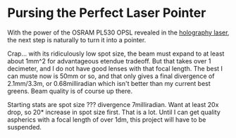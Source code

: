 # Pursing the Perfect Laser Pointer

With the power of the OSRAM PL530 OPSL revealed in the [holography laser](holographer.md), the next step is naturally to turn it into a pointer.

Crap... with its ridiculously low spot size, the beam must expand to at least about 1mm^2 for advantageous etendue tradeoff. But that takes over 1 decimeter, and I do not have good lenses with that focal length. The best I can muste now is 50mm or so, and that only gives a final divergence of 2.1mm/3.3m, or 0.68milliradian which isn't better than my current best greens. Beam quality is of course up there.

Starting stats are spot size ??? divergence 7milliradian. Want at least 20x drop, so 20* increase in spot size first. That is a lot. Until I can get quality aspherics with a focal length of over 1dm, this project will have to be suspended.
